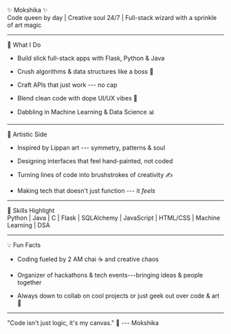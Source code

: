 ✨ Mokshika ✨\
Code queen by day | Creative soul 24/7 | Full-stack wizard with a sprinkle of art magic

* * * * *

🚀 What I Do

-   Build slick full-stack apps with Flask, Python & Java

-   Crush algorithms & data structures like a boss 💪

-   Craft APIs that just work --- no cap

-   Blend clean code with dope UI/UX vibes 🎨

-   Dabbling in Machine Learning & Data Science 📊

* * * * *

🎨 Artistic Side

-   Inspired by Lippan art --- symmetry, patterns & soul

-   Designing interfaces that feel hand-painted, not coded

-   Turning lines of code into brushstrokes of creativity ✍️

-   Making tech that doesn't just function --- it *feels*

* * * * *

🌟 Skills Highlight\
Python | Java | C | Flask | SQLAlchemy | JavaScript | HTML/CSS | Machine Learning | DSA

* * * * *

💡 Fun Facts

-   Coding fueled by 2 AM chai ☕ and creative chaos

-   Organizer of hackathons & tech events---bringing ideas & people together

-   Always down to collab on cool projects or just geek out over code & art 🤝

* * * * *

"Code isn't just logic, it's my canvas." 🎨 --- Mokshika
<!--
**mokshika17/mokshika17** is a ✨ _special_ ✨ repository because its `README.md` (this file) appears on your GitHub profile.

Here are some ideas to get you started:

- 🔭 I’m currently working on ...
- 🌱 I’m currently learning ...
- 👯 I’m looking to collaborate on ...
- 🤔 I’m looking for help with ...
- 💬 Ask me about ...
- 📫 How to reach me: ...
- 😄 Pronouns: ...
- ⚡ Fun fact: ...
-->
